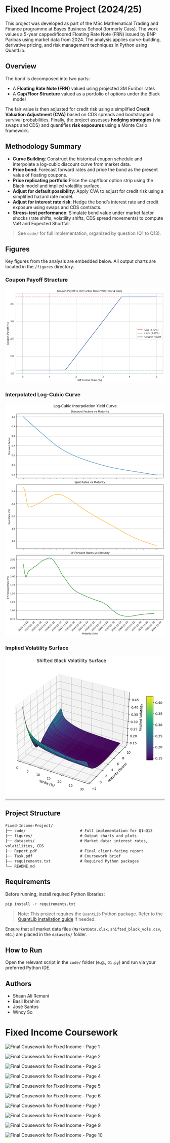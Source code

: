 # Fixed Income Project (2024/25)

This project was developed as part of the MSc Mathematical Trading and Finance programme at Bayes Business School (formerly Cass). The work values a 5-year capped/floored Floating Rate Note (FRN) issued by BNP Paribas using market data from 2024. The analysis applies curve-building, derivative pricing, and risk management techniques in Python using QuantLib.

## Overview

The bond is decomposed into two parts:  
- A **Floating Rate Note (FRN)** valued using projected 3M Euribor rates  
- A **Cap/Floor Structure** valued as a portfolio of options under the Black model

The fair value is then adjusted for credit risk using a simplified **Credit Valuation Adjustment (CVA)** based on CDS spreads and bootstrapped survival probabilities. Finally, the project assesses **hedging strategies** (via swaps and CDS) and quantifies **risk exposures** using a Monte Carlo framework.

## Methodology Summary

- **Curve Building**: Construct the historical coupon schedule and interpolate a log-cubic discount curve from market data.
- **Price bond**: Forecast forward rates and price the bond as the present value of floating coupons.
- **Price replicating portfolio**:Price the cap/floor option strip using the Black model and implied volatility surface.
- **Adjust for default possibility**: Apply CVA to adjust for credit risk using a simplified hazard rate model.
- **Adjust for interest rate risk**: Hedge the bond’s interest rate and credit exposure using swaps and CDS contracts.
- **Stress-test performance**: Simulate bond value under market factor shocks (rate shifts, volatility shifts, CDS spread movements) to compute VaR and Expected Shortfall.

> See `code/` for full implementation, organized by question (Q1 to Q13).

## Figures

Key figures from the analysis are embedded below. All output charts are located in the `/figures` directory.

### Coupon Payoff Structure
![Coupon Payoff Structure](figures/couponpayoffstructure.png)

### Interpolated Log-Cubic Curve
![Log Cubic Curve](figures/logcubiccurve.png)

### Implied Volatility Surface
![Volatility Surface](figures/impvolsurface.png)

---

## Project Structure

```
Fixed-Income-Project/
├── code/                        # Full implementation for Q1–Q13
├── figures/                     # Output charts and plots
├── datasets/                    # Market data: interest rates, volatilities, CDS
├── Report.pdf                   # Final client-facing report
├── Task.pdf                     # Coursework brief
├── requirements.txt             # Required Python packages
└── README.md
```

## Requirements

Before running, install required Python libraries:

```bash
pip install -r requirements.txt
```

> Note: This project requires the `QuantLib` Python package. Refer to the [QuantLib installation guide](https://www.quantlib.org/install.shtml) if needed.

Ensure that all market data files (`MarketData.xlsx`, `shifted_black_vols.csv`, etc.) are placed in the `datasets/` folder.

## How to Run

Open the relevant script in the `code/` folder (e.g., `Q1.py`) and run via your preferred Python IDE.

## Authors

- Shaan Ali Remani  
- Basil Ibrahim  
- José Santos  
- Wincy So  

# Fixed Income Coursework
 
![Final Cousework for Fixed Income - Page 1](https://github.com/RemaniSA/Fixed-Income-Coursework/blob/main/images/Final_Coursework_FI_Page_1.jpg)

![Final Cousework for Fixed Income - Page 2](https://github.com/RemaniSA/Fixed-Income-Coursework/blob/main/images/Final_Coursework_FI_Page_2.jpg)

![Final Cousework for Fixed Income - Page 3](https://github.com/RemaniSA/Fixed-Income-Coursework/blob/main/images/Final_Coursework_FI_Page_3.jpg)

![Final Cousework for Fixed Income - Page 4](https://github.com/RemaniSA/Fixed-Income-Coursework/blob/main/images/Final_Coursework_FI_Page_4.jpg)

![Final Cousework for Fixed Income - Page 5](https://github.com/RemaniSA/Fixed-Income-Coursework/blob/main/images/Final_Coursework_FI_Page_5.jpg)

![Final Cousework for Fixed Income - Page 6](https://github.com/RemaniSA/Fixed-Income-Coursework/blob/main/images/Final_Coursework_FI_Page_6.jpg)

![Final Cousework for Fixed Income - Page 7](https://github.com/RemaniSA/Fixed-Income-Coursework/blob/main/images/Final_Coursework_FI_Page_7.jpg)

![Final Cousework for Fixed Income - Page 8](https://github.com/RemaniSA/Fixed-Income-Coursework/blob/main/images/Final_Coursework_FI_Page_8.jpg)

![Final Cousework for Fixed Income - Page 9](https://github.com/RemaniSA/Fixed-Income-Coursework/blob/main/images/Final_Coursework_FI_Page_9.jpg)

![Final Cousework for Fixed Income - Page 10](https://github.com/RemaniSA/Fixed-Income-Coursework/blob/main/images/Final_Coursework_FI_Page_10.jpg)
